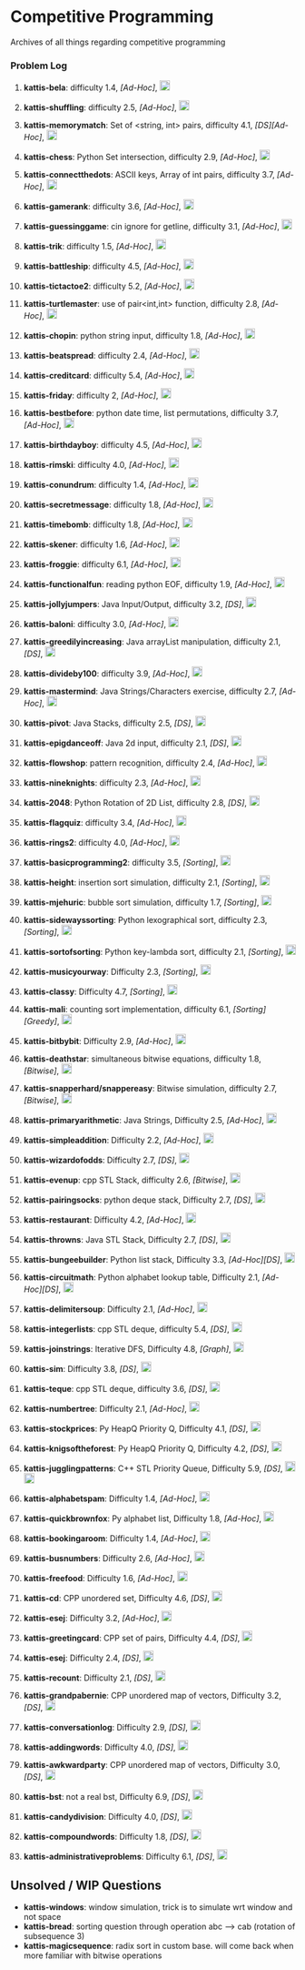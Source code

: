 # Competitive Programming
Archives of all things regarding competitive programming

### Problem Log

1.  **kattis-bela**: difficulty 1.4, *[Ad-Hoc]*, <a  href="AC/kattis-bela.cpp"><img  src="https://img.shields.io/badge/C%2B%2B-00599C?style=for-the-badge&logo=c%2B%2B&logoColor=red"  height="18"  /></a>
 2.  **kattis-shuffling**: difficulty 2.5, *[Ad-Hoc]*, <img  src="https://img.shields.io/badge/C%2B%2B-00599C?style=for-the-badge&logo=c%2B%2B&logoColor=red"  height="18"  />

 3.  **kattis-memorymatch**: Set of <string,  int> pairs, difficulty 4.1, *[DS][Ad-Hoc]*, <img  src="https://img.shields.io/badge/C%2B%2B-00599C?style=for-the-badge&logo=c%2B%2B&logoColor=red"  height="18"  />

 4.  **kattis-chess**: Python Set intersection, difficulty 2.9, *[Ad-Hoc]*, <img  src="https://img.shields.io/badge/Python-3776AB?style=for-the-badge&logo=python&logoColor=white"  height="18"  />

 5.  **kattis-connectthedots**: ASCII keys, Array of int pairs, difficulty 3.7, *[Ad-Hoc]*, <img  src="https://img.shields.io/badge/C%2B%2B-00599C?style=for-the-badge&logo=c%2B%2B&logoColor=red"  height="18"  />

 6.  **kattis-gamerank**: difficulty 3.6, *[Ad-Hoc]*, <img  src="https://img.shields.io/badge/C%2B%2B-00599C?style=for-the-badge&logo=c%2B%2B&logoColor=red"  height="18"  />

 7.  **kattis-guessinggame**: cin ignore for getline, difficulty 3.1, *[Ad-Hoc]*, <img  src="https://img.shields.io/badge/C%2B%2B-00599C?style=for-the-badge&logo=c%2B%2B&logoColor=red"  height="18"  />

 8.  **kattis-trik**: difficulty 1.5, *[Ad-Hoc]*, <img  src="https://img.shields.io/badge/Python-3776AB?style=for-the-badge&logo=python&logoColor=white"  height="18"  />

 9.  **kattis-battleship**: difficulty 4.5, *[Ad-Hoc]*, <img  src="https://img.shields.io/badge/C%2B%2B-00599C?style=for-the-badge&logo=c%2B%2B&logoColor=red"  height="18"  />

 10.  **kattis-tictactoe2**: difficulty 5.2, *[Ad-Hoc]*, <img  src="https://img.shields.io/badge/C%2B%2B-00599C?style=for-the-badge&logo=c%2B%2B&logoColor=red"  height="18"  />

 11.  **kattis-turtlemaster**: use of pair<int,int> function, difficulty 2.8, *[Ad-Hoc]*, <img  src="https://img.shields.io/badge/C%2B%2B-00599C?style=for-the-badge&logo=c%2B%2B&logoColor=red"  height="18"  />

 12.  **kattis-chopin**: python string input, difficulty 1.8, *[Ad-Hoc]*, <img  src="https://img.shields.io/badge/Python-3776AB?style=for-the-badge&logo=python&logoColor=white"  height="18"  />

 13.  **kattis-beatspread**: difficulty 2.4, *[Ad-Hoc]*, <img  src="https://img.shields.io/badge/C%2B%2B-00599C?style=for-the-badge&logo=c%2B%2B&logoColor=red"  height="18"  />

 14.  **kattis-creditcard**: difficulty 5.4, *[Ad-Hoc]*, <img  src="https://img.shields.io/badge/Python-3776AB?style=for-the-badge&logo=python&logoColor=white"  height="18"  />

 15.  **kattis-friday**: difficulty 2, *[Ad-Hoc]*, <img  src="https://img.shields.io/badge/Python-3776AB?style=for-the-badge&logo=python&logoColor=white"  height="18"  />

 16.  **kattis-bestbefore**: python date time, list permutations, difficulty 3.7, *[Ad-Hoc]*, <img  src="https://img.shields.io/badge/Python-3776AB?style=for-the-badge&logo=python&logoColor=white"  height="18"  />

 17.  **kattis-birthdayboy**: difficulty 4.5, *[Ad-Hoc]*, <img  src="https://img.shields.io/badge/Python-3776AB?style=for-the-badge&logo=python&logoColor=white"  height="18"  />

 18.  **kattis-rimski**: difficulty 4.0, *[Ad-Hoc]*, <img  src="https://img.shields.io/badge/Python-3776AB?style=for-the-badge&logo=python&logoColor=white"  height="18"  />

 19.  **kattis-conundrum**: difficulty 1.4, *[Ad-Hoc]*, <img  src="https://img.shields.io/badge/Python-3776AB?style=for-the-badge&logo=python&logoColor=white"  height="18"  />

 20.  **kattis-secretmessage**: difficulty 1.8, *[Ad-Hoc]*, <img  src="https://img.shields.io/badge/Python-3776AB?style=for-the-badge&logo=python&logoColor=white"  height="18"  />

 21.  **kattis-timebomb**: difficulty 1.8, *[Ad-Hoc]*, <img  src="https://img.shields.io/badge/C%2B%2B-00599C?style=for-the-badge&logo=c%2B%2B&logoColor=red"  height="18"  />

 22.  **kattis-skener**: difficulty 1.6, *[Ad-Hoc]*, <img  src="https://img.shields.io/badge/C%2B%2B-00599C?style=for-the-badge&logo=c%2B%2B&logoColor=red"  height="18"  />

 23.  **kattis-froggie**: difficulty 6.1, *[Ad-Hoc]*, <img  src="https://img.shields.io/badge/Python-3776AB?style=for-the-badge&logo=python&logoColor=white"  height="18"  />

 24.  **kattis-functionalfun**: reading python EOF, difficulty 1.9, *[Ad-Hoc]*, <img  src="https://img.shields.io/badge/Python-3776AB?style=for-the-badge&logo=python&logoColor=white"  height="18"  />

 25.  **kattis-jollyjumpers**: Java Input/Output, difficulty 3.2, *[DS]*, <img  src="https://img.shields.io/badge/Java-ED8B00?style=for-the-badge&logo=openjdk&logoColor=white"  height="18"  />

 26.  **kattis-baloni**: difficulty 3.0, *[Ad-Hoc]*, <img  src="https://img.shields.io/badge/Java-ED8B00?style=for-the-badge&logo=openjdk&logoColor=white"  height="18"  />

 27.  **kattis-greedilyincreasing**: Java arrayList manipulation, difficulty 2.1, *[DS]*, <img  src="https://img.shields.io/badge/Java-ED8B00?style=for-the-badge&logo=openjdk&logoColor=white"  height="18"  />

 28.  **kattis-divideby100**: difficulty 3.9, *[Ad-Hoc]*, <img  src="https://img.shields.io/badge/Python-3776AB?style=for-the-badge&logo=python&logoColor=white"  height="18"  />

 29.  **kattis-mastermind**: Java Strings/Characters exercise, difficulty 2.7, *[Ad-Hoc]*, <img  src="https://img.shields.io/badge/Java-ED8B00?style=for-the-badge&logo=openjdk&logoColor=white"  height="18"  />

 30.  **kattis-pivot**: Java Stacks, difficulty 2.5, *[DS]*, <img  src="https://img.shields.io/badge/Java-ED8B00?style=for-the-badge&logo=openjdk&logoColor=white"  height="18"  />

 31.  **kattis-epigdanceoff**: Java 2d input, difficulty 2.1, *[DS]*, <img  src="https://img.shields.io/badge/Java-ED8B00?style=for-the-badge&logo=openjdk&logoColor=white"  height="18"  />

 32.  **kattis-flowshop**: pattern recognition, difficulty 2.4, *[Ad-Hoc]*, <img  src="https://img.shields.io/badge/Python-3776AB?style=for-the-badge&logo=python&logoColor=white"  height="18"  />

 33.  **kattis-nineknights**: difficulty 2.3, *[Ad-Hoc]*, <img  src="https://img.shields.io/badge/Python-3776AB?style=for-the-badge&logo=python&logoColor=white"  height="18"  />

 34.  **kattis-2048**: Python Rotation of 2D List, difficulty 2.8, *[DS]*, <img  src="https://img.shields.io/badge/Python-3776AB?style=for-the-badge&logo=python&logoColor=white"  height="18"  />

 35.  **kattis-flagquiz**: difficulty 3.4, *[Ad-Hoc]*, <img  src="https://img.shields.io/badge/Python-3776AB?style=for-the-badge&logo=python&logoColor=white"  height="18"  />

 36.  **kattis-rings2**: difficulty 4.0, *[Ad-Hoc]*, <img  src="https://img.shields.io/badge/Python-3776AB?style=for-the-badge&logo=python&logoColor=white"  height="18"  />

 37.  **kattis-basicprogramming2**: difficulty 3.5, *[Sorting]*, <img  src="https://img.shields.io/badge/Python-3776AB?style=for-the-badge&logo=python&logoColor=white"  height="18"  />

 38.  **kattis-height**: insertion sort simulation, difficulty 2.1, *[Sorting]*, <img  src="https://img.shields.io/badge/C%2B%2B-00599C?style=for-the-badge&logo=c%2B%2B&logoColor=red"  height="18"  />

 39.  **kattis-mjehuric**: bubble sort simulation, difficulty 1.7, *[Sorting]*, <img  src="https://img.shields.io/badge/C%2B%2B-00599C?style=for-the-badge&logo=c%2B%2B&logoColor=red"  height="18"  />

 40.  **kattis-sidewayssorting**: Python lexographical sort, difficulty 2.3, *[Sorting]*, <img  src="https://img.shields.io/badge/Python-3776AB?style=for-the-badge&logo=python&logoColor=white"  height="18"  />

 41.  **kattis-sortofsorting**: Python key-lambda sort, difficulty 2.1, *[Sorting]*, <img  src="https://img.shields.io/badge/Python-3776AB?style=for-the-badge&logo=python&logoColor=white"  height="18"  />

 42.  **kattis-musicyourway**: Difficulty 2.3, *[Sorting]*, <img  src="https://img.shields.io/badge/Python-3776AB?style=for-the-badge&logo=python&logoColor=white"  height="18"  />

 43.  **kattis-classy**: Difficulty 4.7, *[Sorting]*, <img  src="https://img.shields.io/badge/Python-3776AB?style=for-the-badge&logo=python&logoColor=white"  height="18"  />

 44.  **kattis-mali**: counting sort implementation, difficulty 6.1, *[Sorting][Greedy]*, <a  href="AC/kattis-mali.cpp"><img  src="https://img.shields.io/badge/C%2B%2B-00599C?style=for-the-badge&logo=c%2B%2B&logoColor=red"  height="18"  /></a>

 45.  **kattis-bitbybit**: Difficulty 2.9, *[Ad-Hoc]*, <a  href="AC/kattis-bitbybit.py">  <img  src="https://img.shields.io/badge/Python-3776AB?style=for-the-badge&logo=python&logoColor=white"  height="18"  /></a>

 46.  **kattis-deathstar**: simultaneous bitwise equations, difficulty 1.8, *[Bitwise]*, <a  href="AC/kattis-deathstar.cpp"><img  src="https://img.shields.io/badge/C%2B%2B-00599C?style=for-the-badge&logo=c%2B%2B&logoColor=red"  height="18"  /></a>

 47.  **kattis-snapperhard/snappereasy**: Bitwise simulation, difficulty 2.7, *[Bitwise]*, <a  href="AC/kattis-snapperhard.cpp"><img  src="https://img.shields.io/badge/C%2B%2B-00599C?style=for-the-badge&logo=c%2B%2B&logoColor=red"  height="18"  /></a>

 48.  **kattis-primaryarithmetic**: Java Strings, Difficulty 2.5, *[Ad-Hoc]*, <a  href="AC/kattis-primaryarithmetic.java"><img  src="https://img.shields.io/badge/Java-ED8B00?style=for-the-badge&logo=openjdk&logoColor=white"  height="18"  /></a>

 49.  **kattis-simpleaddition**: Difficulty 2.2, *[Ad-Hoc]*, <a  href="AC/kattis-simpleaddition.py">  <img  src="https://img.shields.io/badge/Python-3776AB?style=for-the-badge&logo=python&logoColor=white"  height="18"  /></a>

 50.  **kattis-wizardofodds**: Difficulty 2.7, *[DS]*, <a  href="AC/kattis-wizardofodds.py">  <img  src="https://img.shields.io/badge/Python-3776AB?style=for-the-badge&logo=python&logoColor=white"  height="18"  /></a>

 51.  **kattis-evenup**: cpp STL Stack, difficulty 2.6, *[Bitwise]*, <a  href="AC/kattis-evenup.cpp"><img  src="https://img.shields.io/badge/C%2B%2B-00599C?style=for-the-badge&logo=c%2B%2B&logoColor=red"  height="18"  /></a>

 52.  **kattis-pairingsocks**: python deque stack, Difficulty 2.7, *[DS]*, <a  href="AC/kattis-pairingsocks.py">  <img  src="https://img.shields.io/badge/Python-3776AB?style=for-the-badge&logo=python&logoColor=white"  height="18"  /></a>

 53.  **kattis-restaurant**: Difficulty 4.2, *[Ad-Hoc]*, <a  href="AC/kattis-restaurant.py">  <img  src="https://img.shields.io/badge/Python-3776AB?style=for-the-badge&logo=python&logoColor=white"  height="18"  /></a>

 54.  **kattis-throwns**: Java STL Stack, Difficulty 2.7, *[DS]*, <a  href="AC/kattis-throwns.java"><img  src="https://img.shields.io/badge/Java-ED8B00?style=for-the-badge&logo=openjdk&logoColor=white"  height="18"  /></a>

 55.  **kattis-bungeebuilder**: Python list stack, Difficulty 3.3, *[Ad-Hoc][DS]*, <a  href="AC/kattis-bungeebuilder.py">  <img  src="https://img.shields.io/badge/Python-3776AB?style=for-the-badge&logo=python&logoColor=white"  height="18"  /></a>

 56.  **kattis-circuitmath**: Python alphabet lookup table, Difficulty 2.1, *[Ad-Hoc][DS]*, <a  href="AC/kattis-circuitmath.py">  <img  src="https://img.shields.io/badge/Python-3776AB?style=for-the-badge&logo=python&logoColor=white"  height="18"  /></a>

 57.  **kattis-delimitersoup**: Difficulty 2.1, *[Ad-Hoc]*, <a  href="AC/kattis-delimitersoup.py">  <img  src="https://img.shields.io/badge/Python-3776AB?style=for-the-badge&logo=python&logoColor=white"  height="18"  /></a>

 58.  **kattis-integerlists**: cpp STL deque, difficulty 5.4, *[DS]*, <a  href="AC/kattis-integerlists.cpp"><img  src="https://img.shields.io/badge/C%2B%2B-00599C?style=for-the-badge&logo=c%2B%2B&logoColor=red"  height="18"  /></a>

 59.  **kattis-joinstrings**: Iterative DFS, Difficulty 4.8, *[Graph]*, <a  href="AC/kattis-joinstrings.py">  <img  src="https://img.shields.io/badge/Python-3776AB?style=for-the-badge&logo=python&logoColor=white"  height="18"  /></a>

 60.  **kattis-sim**: Difficulty 3.8, *[DS]*, <a  href="AC/kattis-sim.py">  <img  src="https://img.shields.io/badge/Python-3776AB?style=for-the-badge&logo=python&logoColor=white"  height="18"  /></a>

 61.  **kattis-teque**: cpp STL deque, difficulty 3.6, *[DS]*, <a  href="AC/kattis-teque.cpp"><img  src="https://img.shields.io/badge/C%2B%2B-00599C?style=for-the-badge&logo=c%2B%2B&logoColor=red"  height="18"  /></a>

 62.  **kattis-numbertree**: Difficulty 2.1, *[Ad-Hoc]*, <a  href="AC/kattis-numbertree.cpp"><img  src="https://img.shields.io/badge/C%2B%2B-00599C?style=for-the-badge&logo=c%2B%2B&logoColor=red"  height="18"  /></a>

 63.  **kattis-stockprices**: Py HeapQ Priority Q, Difficulty 4.1, *[DS]*, <a  href="AC/kattis-stockprices.py">  <img  src="https://img.shields.io/badge/Python-3776AB?style=for-the-badge&logo=python&logoColor=white"  height="18"  /></a>

 64.  **kattis-knigsoftheforest**: Py HeapQ Priority Q, Difficulty 4.2, *[DS]*, <a  href="AC/kattis-knigsoftheforest.py">  <img  src="https://img.shields.io/badge/Python-3776AB?style=for-the-badge&logo=python&logoColor=white"  height="18"  /></a>

 65.  **kattis-jugglingpatterns**: C++ STL Priority Queue, Difficulty 5.9, *[DS]*, <a  href="AC/kattis-jugglingpatterns.py">  <img  src="https://img.shields.io/badge/Python-3776AB?style=for-the-badge&logo=python&logoColor=white"  height="18"  /></a>  <a  href="AC/kattis-jugglingpatterns.cpp"><img  src="https://img.shields.io/badge/C%2B%2B-00599C?style=for-the-badge&logo=c%2B%2B&logoColor=red"  height="18"  /></a>

 66.  **kattis-alphabetspam**: Difficulty 1.4, *[Ad-Hoc]*, <a  href="AC/kattis-alphabetspam.py">  <img  src="https://img.shields.io/badge/Python-3776AB?style=for-the-badge&logo=python&logoColor=white"  height="18"  /></a>

 67.  **kattis-quickbrownfox**: Py alphabet list, Difficulty 1.8, *[Ad-Hoc]*, <a  href="AC/kattis-quickbrownfox.py">  <img  src="https://img.shields.io/badge/Python-3776AB?style=for-the-badge&logo=python&logoColor=white"  height="18"  /></a>

 68.  **kattis-bookingaroom**: Difficulty 1.4, *[Ad-Hoc]*, <a  href="AC/kattis-bookingaroom.py">  <img  src="https://img.shields.io/badge/Python-3776AB?style=for-the-badge&logo=python&logoColor=white"  height="18"  /></a>

 69.  **kattis-busnumbers**: Difficulty 2.6, *[Ad-Hoc]*, <a  href="AC/kattis-busnumbers.py">  <img  src="https://img.shields.io/badge/Python-3776AB?style=for-the-badge&logo=python&logoColor=white"  height="18"  /></a>

 70.  **kattis-freefood**: Difficulty 1.6, *[Ad-Hoc]*, <a  href="AC/kattis-freefood.py">  <img  src="https://img.shields.io/badge/Python-3776AB?style=for-the-badge&logo=python&logoColor=white"  height="18"  /></a>

 71.  **kattis-cd**: CPP unordered set, Difficulty 4.6, *[DS]*, <a  href="AC/kattis-cd.cpp"><img  src="https://img.shields.io/badge/C%2B%2B-00599C?style=for-the-badge&logo=c%2B%2B&logoColor=red"  height="18"  /></a>

 72.  **kattis-esej**: Difficulty 3.2, *[Ad-Hoc]*, <a  href="AC/kattis-esej.py">  <img  src="https://img.shields.io/badge/Python-3776AB?style=for-the-badge&logo=python&logoColor=white"  height="18"  /></a>

 73.  **kattis-greetingcard**: CPP set of pairs, Difficulty 4.4, *[DS]*, <a  href="AC/kattis-greetingcard.cpp"><img  src="https://img.shields.io/badge/C%2B%2B-00599C?style=for-the-badge&logo=c%2B%2B&logoColor=red"  height="18"  /></a>

 74.  **kattis-esej**: Difficulty 2.4, *[DS]*, <a  href="AC/kattis-shiritori.py">  <img  src="https://img.shields.io/badge/Python-3776AB?style=for-the-badge&logo=python&logoColor=white"  height="18"  /></a>

 75.  **kattis-recount**: Difficulty 2.1, *[DS]*, <a  href="AC/kattis-recount.py">  <img  src="https://img.shields.io/badge/Python-3776AB?style=for-the-badge&logo=python&logoColor=white"  height="18"  /></a>

 76.  **kattis-grandpabernie**: CPP unordered map of vectors, Difficulty 3.2, *[DS]*, <a  href="AC/kattis-grandpabernie.cpp"><img  src="https://img.shields.io/badge/C%2B%2B-00599C?style=for-the-badge&logo=c%2B%2B&logoColor=red"  height="18"  /></a>

 77.  **kattis-conversationlog**: Difficulty 2.9, *[DS]*, <a  href="AC/kattis-conversationlog.py">  <img  src="https://img.shields.io/badge/Python-3776AB?style=for-the-badge&logo=python&logoColor=white"  height="18"  /></a>

 78.  **kattis-addingwords**: Difficulty 4.0, *[DS]*, <a  href="AC/kattis-addingwords.py">  <img  src="https://img.shields.io/badge/Python-3776AB?style=for-the-badge&logo=python&logoColor=white"  height="18"  /></a>

 79.  **kattis-awkwardparty**: CPP unordered map of vectors, Difficulty 3.0, *[DS]*, <a  href="AC/kattis-awkwardparty.cpp"><img  src="https://img.shields.io/badge/C%2B%2B-00599C?style=for-the-badge&logo=c%2B%2B&logoColor=red"  height="18"  /></a>

 80.  **kattis-bst**: not a real bst, Difficulty 6.9, *[DS]*, <a  href="AC/kattis-bst.cpp"><img  src="https://img.shields.io/badge/C%2B%2B-00599C?style=for-the-badge&logo=c%2B%2B&logoColor=red"  height="18"  /></a>

 81.  **kattis-candydivision**: Difficulty 4.0, *[DS]*, <a  href="AC/kattis-candydivision.py">  <img  src="https://img.shields.io/badge/Python-3776AB?style=for-the-badge&logo=python&logoColor=white"  height="18"  /></a>

 82.  **kattis-compoundwords**: Difficulty 1.8, *[DS]*, <a  href="AC/kattis-compoundwords.py">  <img  src="https://img.shields.io/badge/Python-3776AB?style=for-the-badge&logo=python&logoColor=white"  height="18"  /></a>

 83.  **kattis-administrativeproblems**: Difficulty 6.1, *[DS]*, <a  href="AC/kattis-administrativeproblems.py">  <img  src="https://img.shields.io/badge/Python-3776AB?style=for-the-badge&logo=python&logoColor=white"  height="18"  /></a>


## Unsolved / WIP Questions
 - **kattis-windows**: window simulation, trick is to simulate wrt window and not space
 - **kattis-bread**: sorting question through operation abc --> cab (rotation of subsequence 3)
 - **kattis-magicsequence**: radix sort in custom base. will come back when more familiar with bitwise operations

